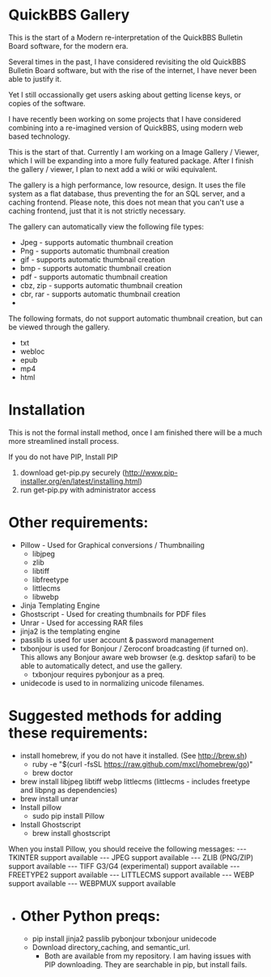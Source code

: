 QuickBBS Gallery
========

This is the start of a Modern re-interpretation of the QuickBBS Bulletin Board software, for the modern era.

Several times in the past, I have considered revisiting the old QuickBBS Bulletin Board software, but with the rise of the internet, I have never been able to justify it.

Yet I still occassionally get users asking about getting license keys, or copies of the software.  

I have recently been working on some projects that I have considered combining into a re-imagined version of QuickBBS, using modern web based technology.

This is the start of that.  Currently I am working on a Image Gallery / Viewer, which I will be expanding into a more fully featured package.  After I finish the gallery / viewer, I plan to next add a wiki or wiki equivalent.

The gallery is a high performance, low resource, design.  It uses the file system as a flat database, thus preventing the
for an SQL server, and a caching frontend.  Please note, this does not mean that you can't use a caching frontend, just that it is not strictly necessary.

The gallery can automatically view the following file types:

* Jpeg - supports automatic thumbnail creation
* Png - supports automatic thumbnail creation
* gif - supports automatic thumbnail creation
* bmp - supports automatic thumbnail creation
* pdf - supports automatic thumbnail creation
* cbz, zip - supports automatic thumbnail creation
* cbr, rar - supports automatic thumbnail creation
* 

The following formats, do not support automatic thumbnail creation, but can be viewed through the gallery.

* txt 
* webloc
* epub
* mp4
* html

Installation
========
This is not the formal install method, once I am finished there will be a much more streamlined install process.

If you do not have PIP, Install PIP

1) download get-pip.py securely (http://www.pip-installer.org/en/latest/installing.html)
2) run get-pip.py with administrator access

Other requirements:
========
* Pillow - Used for Graphical conversions / Thumbnailing
   * libjpeg
   * zlib
   * libtiff
   * libfreetype
   * littlecms
   * libwebp
* Jinja Templating Engine
* Ghostscript - Used for creating thumbnails for PDF files
* Unrar - Used for accessing RAR files
* jinja2 is the templating engine
* passlib is used for user account & password management
* txbonjour is used for Bonjour / Zeroconf broadcasting (if turned on).  This allows any Bonjour aware web browser (e.g. desktop safari) to be able to automatically detect, and use the gallery.
   * txbonjour requires pybonjour as a preq. 
* unidecode is used to in normalizing unicode filenames.

Suggested methods for adding these requirements:
========
* install homebrew, if you do not have it installed.  (See http://brew.sh) 
   * ruby -e "$(curl -fsSL https://raw.github.com/mxcl/homebrew/go)"
   * brew doctor
* brew install libjpeg libtiff  webp littlecms
     (littlecms - includes freetype and libpng as dependencies)
* brew install unrar
* Install pillow
   * sudo pip install Pillow
* Install Ghostscript
   * brew install ghostscript

When you install Pillow, you should receive the following messages:
--- TKINTER support available
--- JPEG support available
--- ZLIB (PNG/ZIP) support available
--- TIFF G3/G4 (experimental) support available
--- FREETYPE2 support available
--- LITTLECMS support available
--- WEBP support available
--- WEBPMUX support available

* Other Python preqs:
  ========    
   * pip install jinja2 passlib pybonjour txbonjour unidecode
   * Download directory_caching, and semantic_url.
      * Both are available from my repository.  I am having issues with PIP downloading. They are searchable in pip, but install fails.

